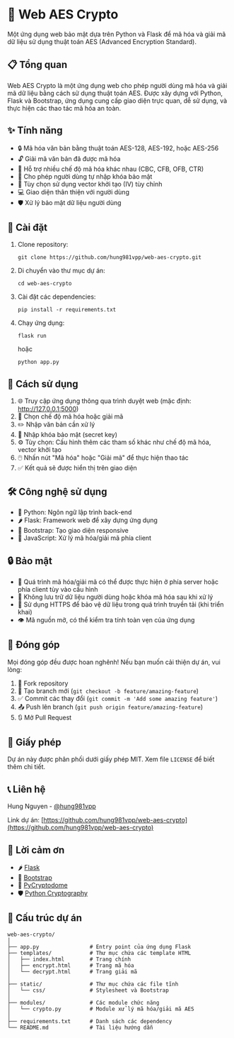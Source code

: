 # 🔐 Web AES Crypto

Một ứng dụng web bảo mật dựa trên Python và Flask để mã hóa và giải mã dữ liệu sử dụng thuật toán AES (Advanced Encryption Standard).

## 📋 Tổng quan

Web AES Crypto là một ứng dụng web cho phép người dùng mã hóa và giải mã dữ liệu bằng cách sử dụng thuật toán AES. Được xây dựng với Python, Flask và Bootstrap, ứng dụng cung cấp giao diện trực quan, dễ sử dụng, và thực hiện các thao tác mã hóa an toàn.

## ✨ Tính năng

- 🔒 Mã hóa văn bản bằng thuật toán AES-128, AES-192, hoặc AES-256
- 🔓 Giải mã văn bản đã được mã hóa
- 🔄 Hỗ trợ nhiều chế độ mã hóa khác nhau (CBC, CFB, OFB, CTR)
- 🔑 Cho phép người dùng tự nhập khóa bảo mật
- 🧩 Tùy chọn sử dụng vector khởi tạo (IV) tùy chỉnh
- 💻 Giao diện thân thiện với người dùng
- 🛡️ Xử lý bảo mật dữ liệu người dùng

## 🚀 Cài đặt

1. Clone repository:
   ```
   git clone https://github.com/hung981vpp/web-aes-crypto.git
   ```

2. Di chuyển vào thư mục dự án:
   ```
   cd web-aes-crypto
   ```

3. Cài đặt các dependencies:
   ```
   pip install -r requirements.txt
   ```

4. Chạy ứng dụng:
   ```
   flask run
   ```
   hoặc
   ```
   python app.py
   ```

## 📝 Cách sử dụng

1. 🌐 Truy cập ứng dụng thông qua trình duyệt web (mặc định: http://127.0.0.1:5000)
2. 🔄 Chọn chế độ mã hóa hoặc giải mã
3. ✏️ Nhập văn bản cần xử lý
4. 🔑 Nhập khóa bảo mật (secret key)
5. ⚙️ Tùy chọn: Cấu hình thêm các tham số khác như chế độ mã hóa, vector khởi tạo
6. 🖱️ Nhấn nút "Mã hóa" hoặc "Giải mã" để thực hiện thao tác
7. ✅ Kết quả sẽ được hiển thị trên giao diện

## 🛠️ Công nghệ sử dụng

- 🐍 Python: Ngôn ngữ lập trình back-end
- 🌶️ Flask: Framework web để xây dựng ứng dụng
- 🎨 Bootstrap: Tạo giao diện responsive
- 📜 JavaScript: Xử lý mã hóa/giải mã phía client

## 🔒 Bảo mật

- 🔐 Quá trình mã hóa/giải mã có thể được thực hiện ở phía server hoặc phía client tùy vào cấu hình
- 🚫 Không lưu trữ dữ liệu người dùng hoặc khóa mã hóa sau khi xử lý
- 🔐 Sử dụng HTTPS để bảo vệ dữ liệu trong quá trình truyền tải (khi triển khai)
- 👁️ Mã nguồn mở, có thể kiểm tra tính toàn vẹn của ứng dụng

## 🤝 Đóng góp

Mọi đóng góp đều được hoan nghênh! Nếu bạn muốn cải thiện dự án, vui lòng:

1. 🔱 Fork repository
2. 🌿 Tạo branch mới (`git checkout -b feature/amazing-feature`)
3. ✅ Commit các thay đổi (`git commit -m 'Add some amazing feature'`)
4. 📤 Push lên branch (`git push origin feature/amazing-feature`)
5. 🔃 Mở Pull Request

## 📜 Giấy phép

Dự án này được phân phối dưới giấy phép MIT. Xem file `LICENSE` để biết thêm chi tiết.

## 📞 Liên hệ

Hung Nguyen - [@hung981vpp](https://github.com/hung981vpp)

Link dự án: [https://github.com/hung981vpp/web-aes-crypto](https://github.com/hung981vpp/web-aes-crypto)

## 🙏 Lời cảm ơn

- 🌶️ [Flask](https://flask.palletsprojects.com/)
- 🎨 [Bootstrap](https://getbootstrap.com/)
- 🔐 [PyCryptodome](https://pycryptodome.readthedocs.io/)
- 🛡️ [Python Cryptography](https://cryptography.io/) 
## 📂 Cấu trúc dự án

```
web-aes-crypto/
│
├── app.py                # Entry point của ứng dụng Flask
├── templates/            # Thư mục chứa các template HTML
│   ├── index.html        # Trang chính
│   ├── encrypt.html      # Trang mã hóa
│   └── decrypt.html      # Trang giải mã
│
├── static/               # Thư mục chứa các file tĩnh
│   └── css/              # Stylesheet và Bootstrap
│
├── modules/              # Các module chức năng
│   └── crypto.py         # Module xử lý mã hóa/giải mã AES
│
├── requirements.txt      # Danh sách các dependency
└── README.md             # Tài liệu hướng dẫn
```
